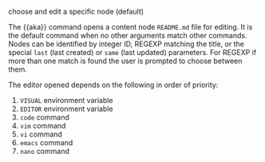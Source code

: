 choose and edit a specific node (default)

The {{aka}} command opens a content node `README.md` file for editing. It is the default command when no other arguments match other commands. Nodes can be identified by integer ID, REGEXP matching the title, or the special `last` (last created) or `same` (last updated) parameters. For REGEXP if more than one match is found the user is prompted to choose between them.

The editor opened depends on the following in order of priority:

1. `VISUAL` environment variable
2. `EDITOR` environment variable
3. `code` command
4. `vim` command
5. `vi` command
7. `emacs` command
8. `nano` command
